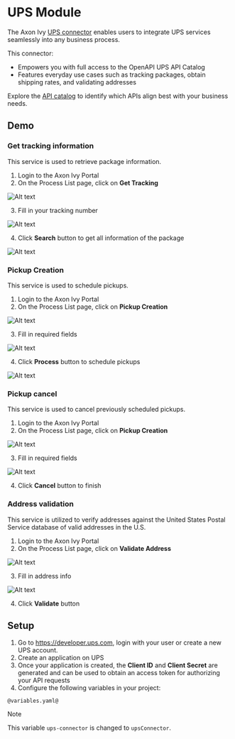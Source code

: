 # UPS Module

The Axon Ivy [UPS connector](https://developer.ups.com/catalog) enables users to integrate UPS services seamlessly into any business process. 

This connector:

- Empowers you with full access to the OpenAPI UPS API Catalog
- Features everyday use cases such as tracking packages, obtain shipping rates, and validating addresses

Explore the [API catalog](https://developer.ups.com/catalog) to identify which APIs align best with your business needs.

## Demo
### Get tracking information
This service is used to retrieve package information.
1. Login to the Axon Ivy Portal
2. On the Process List page, click on **Get Tracking**

![Alt text](images/image-1.png)

3. Fill in your tracking number

![Alt text](images/image-2.png)

4. Click **Search** button to get all information of the package

![Alt text](images/image-3.png)

### Pickup Creation
This service is used to schedule pickups.
1. Login to the Axon Ivy Portal
2. On the Process List page, click on **Pickup Creation**

![Alt text](images/image-5.png)

3. Fill in required fields

![Alt text](images/image-4.png)

4. Click **Process** button to schedule pickups

![Alt text](images/image-12.png)

### Pickup cancel
This service is used to cancel previously scheduled pickups.
1. Login to the Axon Ivy Portal
2. On the Process List page, click on **Pickup Creation**

![Alt text](images/image-8.png)

3. Fill in required fields

![Alt text](images/image-7.png)

4. Click **Cancel** button to finish

### Address validation
This service is utilized to verify addresses against the United States Postal Service database of valid addresses in the U.S.
1. Login to the Axon Ivy Portal
2. On the Process List page, click on **Validate Address**

![Alt text](images/image-9.png)

3. Fill in address info

![Alt text](images/image-10.png)

4. Click **Validate** button

## Setup
1. Go to https://developer.ups.com, login with your user or create a new UPS account.
2. Create an application on UPS
3. Once your application is created, the **Client ID** and **Client Secret** are generated and can be used to obtain an access token for authorizing your API requests
4. Configure the following variables in your project:
```
@variables.yaml@
```
> [!NOTE]
> This variable `ups-connector` is changed to `upsConnector`.

